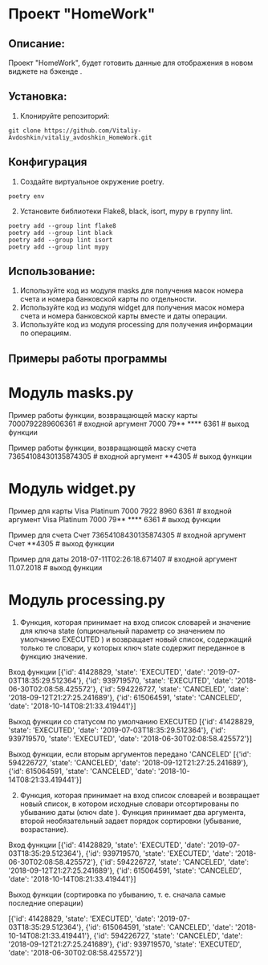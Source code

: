 # Проект "HomeWork"

## Описание:

Проект "HomeWork", будет готовить данные для отображения в новом виджете на бэкенде .

## Установка:

1. Клонируйте репозиторий:
```
git clone https://github.com/Vitaliy-Avdoshkin/vitaliy_avdoshkin_HomeWork.git
```
## Конфигурация
1. Создайте виртуальное окружение poetry.
```
poetry env
```
2. Установите библиотеки Flake8, black, isort, mypy в группу lint.
```
poetry add --group lint flake8
poetry add --group lint black
poetry add --group lint isort
poetry add --group lint mypy
```



## Использование:

1. Используйте код из модуля masks для получения масок номера счета и номера банковской карты по отдельности.
2. Используйте код из модуля widget для получения масок номера счета и номера банковской карты вместе и даты операции.
3. Используйте код из модуля processing для получения информации по операциям.

## Примеры работы программы

# Модуль masks.py

Пример работы функции, возвращающей маску карты
7000792289606361     # входной аргумент
7000 79** **** 6361  # выход функции

Пример работы функции, возвращающей маску счета
73654108430135874305  # входной аргумент
**4305  # выход функции

# Модуль widget.py

Пример для карты
Visa Platinum 7000 7922 8960 6361  # входной аргумент
Visa Platinum 7000 79** **** 6361  # выход функции

Пример для счета
Счет 73654108430135874305  # входной аргумент
Счет **4305  # выход функции

Пример для даты
2018-07-11T02:26:18.671407 # входной аргумент
11.07.2018 # выход функции

# Модуль processing.py

1. Функция, которая принимает на вход список словарей и значение для ключа 
state
 (опциональный параметр со значением по умолчанию 
EXECUTED
) и возвращает новый список, содержащий только те словари, у которых ключ 
state
 содержит переданное в функцию значение.

Вход функции
[{'id': 41428829, 'state': 'EXECUTED', 'date': '2019-07-03T18:35:29.512364'}, {'id': 939719570, 'state': 'EXECUTED', 'date': '2018-06-30T02:08:58.425572'}, {'id': 594226727, 'state': 'CANCELED', 'date': '2018-09-12T21:27:25.241689'}, {'id': 615064591, 'state': 'CANCELED', 'date': '2018-10-14T08:21:33.419441'}]

Выход функции со статусом по умолчанию EXECUTED
[{'id': 41428829, 'state': 'EXECUTED', 'date': '2019-07-03T18:35:29.512364'}, {'id': 939719570, 'state': 'EXECUTED', 'date': '2018-06-30T02:08:58.425572'}]

Выход функции, если вторым аргументов передано 'CANCELED'
[{'id': 594226727, 'state': 'CANCELED', 'date': '2018-09-12T21:27:25.241689'}, {'id': 615064591, 'state': 'CANCELED', 'date': '2018-10-14T08:21:33.419441'}]


2. Функция, которая принимает на вход список словарей и возвращает новый список, в котором исходные словари отсортированы по убыванию даты (ключ 
date
). Функция принимает два аргумента, второй необязательный задает порядок сортировки (убывание, возрастание).

Вход функции
[{'id': 41428829, 'state': 'EXECUTED', 'date': '2019-07-03T18:35:29.512364'}, {'id': 939719570, 'state': 'EXECUTED', 'date': '2018-06-30T02:08:58.425572'}, {'id': 594226727, 'state': 'CANCELED', 'date': '2018-09-12T21:27:25.241689'}, {'id': 615064591, 'state': 'CANCELED', 'date': '2018-10-14T08:21:33.419441'}]

Выход функции (сортировка по убыванию, т. е. сначала самые последние операции)

[{'id': 41428829, 'state': 'EXECUTED', 'date': '2019-07-03T18:35:29.512364'}, {'id': 615064591, 'state': 'CANCELED', 'date': '2018-10-14T08:21:33.419441'}, {'id': 594226727, 'state': 'CANCELED', 'date': '2018-09-12T21:27:25.241689'}, {'id': 939719570, 'state': 'EXECUTED', 'date': '2018-06-30T02:08:58.425572'}]